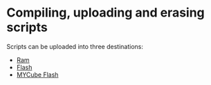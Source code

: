 # Compiling, uploading and erasing scripts

Scripts can be uploaded into three destinations:

* [Ram](compiling-uploading-scripts/ram.md)
* [Flash](compiling-uploading-scripts/flash.md)
* [MYCube Flash](compiling-uploading-scripts/mycube.md)



